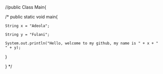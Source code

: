 //public Class Main{


 /* public static void main{
 
    String x = "Adeola";
    
    String y = "Fulani";
    
    System.out.println("Hello, welcome to my github, my name is " + x + " " + y);
  
  }




}
*/
